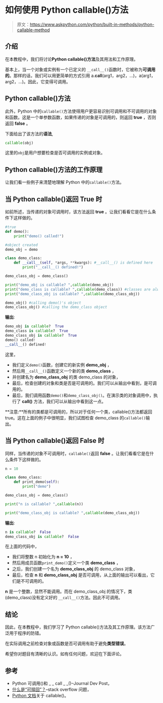 # 如何使用 Python callable()方法

> 原文：<https://www.askpython.com/python/built-in-methods/python-callable-method>

## 介绍

在本教程中，我们将讨论**Python callable()方法**及其用法和工作原理。

基本上，当一个对象或实例有一个已定义的 `__call__()`函数时，它被称为**可调用的**。那样的话，我们可以用更简单的方式引用 a.__call__(arg1，arg2，…)，a(arg1，arg2，…)。因此，它变得可调用。

## Python callable()方法

此外，Python 中的`callable()`方法使得用户更容易识别可调用和不可调用的对象和函数。这是一个单参数函数，如果传递的对象是可调用的，则返回 **true** ，否则返回 **false** 。

下面给出了该方法的**语法**,

```py
callable(obj)

```

这里的`obj`是用户想要检查是否可调用的实例或对象。

## Python callable()方法的工作原理

让我们看一些例子来清楚地理解 Python 中的`callable()`方法。

## 当 Python callable()返回 True 时

如前所述，当传递的对象可调用时，该方法返回 **true** 。让我们看看它是在什么条件下这样做的。

```py
#true
def demo():
    print("demo() called!")

#object created
demo_obj = demo

class demo_class:
    def __call__(self, *args, **kwargs): #__call__() is defined here
        print("__call__() defined!")

demo_class_obj = demo_class()

print("demo_obj is callable? ",callable(demo_obj))
print("demo_class is callable? ",callable(demo_class)) #classes are always callable
print("demo_class_obj is callable? ",callable(demo_class_obj))

demo_obj() #calling demo()'s object
demo_class_obj() #calling the demo_class object

```

**输出**:

```py
demo_obj is callable?  True
demo_class is callable?  True
demo_class_obj is callable?  True
demo() called!
__call__() defined!

```

这里，

*   我们定义`demo()`函数，创建它的新实例 **demo_obj** ，
*   然后用`__call__()`函数定义一个新的类 **demo_class** ，
*   并创建名为 **demo_class_obj** 的类 demo_class 的对象，
*   最后，检查创建的对象和类是否是可调用的。我们可以从输出中看到，是可调用的。
*   最后，我们调用函数`demo()`和`demo_class_obj()`。在演示类的对象调用中，执行了 **__call__()** 方法，我们可以从输出中看到这一点。

**注意:**所有的类都是可调用的，所以对于任何一个类，callable()方法都返回 true。这在上面的例子中很明显，我们试图检查 demo_class 的`callable()`输出。

## 当 Python callable()返回 False 时

同样，当传递的对象不可调用时，`callable()`返回 **false** 。让我们看看它是在什么条件下这样做的。

```py
n = 10

class demo_class:
    def print_demo(self):
        print("demo")

demo_class_obj = demo_class()

print("n is callable? ",callable(n))

print("demo_class_obj is callable? ",callable(demo_class_obj))

```

**输出**:

```py
n is callable?  False
demo_class_obj is callable?  False

```

在上面的代码中，

*   我们将整数 n 初始化为 **n = 10** ，
*   然后用成员函数`print_demo()`定义一个类 **demo_class** ，
*   之后，我们创建一个名为 **demo_class_obj** 的 demo_class 对象，
*   最后，检查 **n** 和 **demo_class_obj** 是否可调用，从上面的输出可以看出，它们是不可调用的。

**n** 是一个整数，显然不能调用。而在 demo_class_obj 的情况下，类(demo_class)没有定义好的
`__call__()`方法。因此不可调用。

## 结论

因此，在本教程中，我们学习了 Python callable()方法及其工作原理。该方法广泛用于程序的防错。

在实际调用之前检查对象或函数是否可调用有助于避免**类型错误**。

希望你对题目有清晰的认识。如有任何问题，欢迎在下面评论。

## 参考

*   Python 可调用()和 _ _ call _ _()–Journal Dev Post，
*   [什么是“可赎回”？](https://stackoverflow.com/questions/111234/what-is-a-callable)–stack overflow 问题，
*   [Python 文档](https://docs.python.org/3/library/functions.html#callable)关于 callable()。